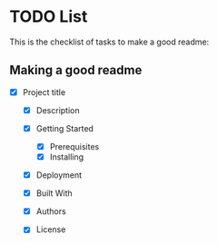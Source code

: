 # TODO List
This is the checklist of tasks to make a good readme:

## Making a good readme
- [x] Project title
  - [x] Description
  - [x] Getting Started
    - [x] Prerequisites
    - [X] Installing
  - [x] Deployment
  - [x] Built With
  - [x] Authors
  - [x] License

